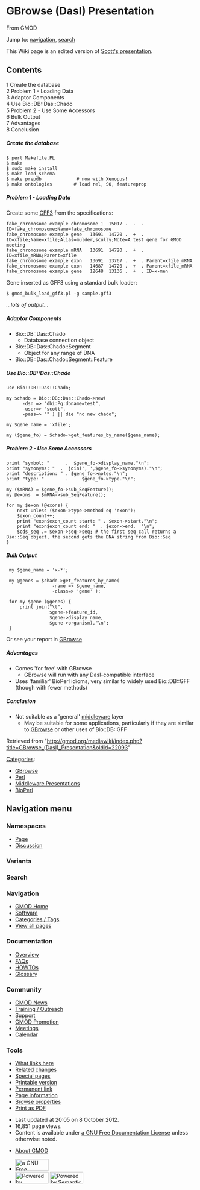 <div id="mw-page-base" class="noprint">

</div>

<div id="mw-head-base" class="noprint">

</div>

<div id="content" class="mw-body" role="main">

<span id="top"></span>

<div id="mw-js-message" style="display:none;">

</div>



# <span dir="auto">GBrowse (DasI) Presentation</span>

<div id="bodyContent">

<div id="siteSub">

From GMOD

</div>

<div id="contentSub">

</div>

<div id="jump-to-nav" class="mw-jump">

Jump to: [navigation](#mw-navigation), [search](#p-search)

</div>

<div id="mw-content-text" class="mw-content-ltr" lang="en" dir="ltr">

This Wiki page is an edited version of
<a href="../mediawiki/images/d/d8/DasI_middleware.pdf" class="internal"
title="DasI middleware.pdf">Scott's presentation</a>.

<div id="toc" class="toc">

<div id="toctitle">

## Contents

</div>

- [<span class="tocnumber">1</span> <span class="toctext">Create the
  database</span>](#Create_the_database)
- [<span class="tocnumber">2</span> <span class="toctext">Problem 1 -
  Loading Data</span>](#Problem_1_-_Loading_Data)
- [<span class="tocnumber">3</span> <span class="toctext">Adaptor
  Components</span>](#Adaptor_Components)
- [<span class="tocnumber">4</span> <span class="toctext">Use
  Bio::DB::Das::Chado</span>](#Use_Bio::DB::Das::Chado)
- [<span class="tocnumber">5</span> <span class="toctext">Problem 2 -
  Use Some Accessors</span>](#Problem_2_-_Use_Some_Accessors)
- [<span class="tocnumber">6</span> <span class="toctext">Bulk
  Output</span>](#Bulk_Output)
- [<span class="tocnumber">7</span>
  <span class="toctext">Advantages</span>](#Advantages)
- [<span class="tocnumber">8</span>
  <span class="toctext">Conclusion</span>](#Conclusion)

</div>

##### <span id="Create_the_database" class="mw-headline">Create the database</span>

    $ perl Makefile.PL
    $ make
    $ sudo make install
    $ make load_schema
    $ make prepdb             # now with Xenopus!
    $ make ontologies        # load rel, SO, featureprop

##### <span id="Problem_1_-_Loading_Data" class="mw-headline">Problem 1 - Loading Data</span>

Create some [GFF3](GFF3 "GFF3") from the specifications:

    fake_chromosome example chromosome 1  15017 .  .  . ID=fake_chromosome;Name=fake_chromosome
    fake_chromosome example gene   13691  14720 .  +  . ID=xfile;Name=xfile;Alias=mulder,scully;Note=A test gene for GMOD meeting
    fake_chromosome example mRNA   13691  14720 .  +  . ID=xfile_mRNA;Parent=xfile
    fake_chromosome example exon   13691  13767 .  +  . Parent=xfile_mRNA
    fake_chromosome example exon   14687  14720 .  +  . Parent=xfile_mRNA
    fake_chromosome example gene   12648  13136 .  +  . ID=x-men

Gene inserted as GFF3 using a standard bulk loader:

`$ gmod_bulk_load_gff3.pl -g sample.gff3`

*...lots of output...*

##### <span id="Adaptor_Components" class="mw-headline">Adaptor Components</span>

- Bio::DB::Das::Chado
  - Database connection object
- Bio::DB::Das::Chado::Segment
  - Object for any range of DNA
- Bio::DB::Das::Chado::Segment::Feature

##### <span id="Use_Bio::DB::Das::Chado" class="mw-headline">Use Bio::DB::Das::Chado</span>

<div class="mw-geshi mw-code mw-content-ltr" dir="ltr">

<div class="perl source-perl">

``` de1
use Bio::DB::Das::Chado;
 
my $chado = Bio::DB::Das::Chado->new(
      -dsn => "dbi:Pg:dbname=test",
      -user=> "scott",
      -pass=> "" ) || die "no new chado";
 
my $gene_name = 'xfile';
 
my ($gene_fo) = $chado->get_features_by_name($gene_name);
```

</div>

</div>

##### <span id="Problem_2_-_Use_Some_Accessors" class="mw-headline">Problem 2 - Use Some Accessors</span>

<div class="mw-geshi mw-code mw-content-ltr" dir="ltr">

<div class="perl source-perl">

``` de1
print "symbol: "      .  $gene_fo->display_name."\n";
print "synonyms: "  .  join(', ',$gene_fo->synonyms)."\n";
print "description: " . $gene_fo->notes."\n";
print "type: "        .     $gene_fo->type."\n";
 
my ($mRNA) = $gene_fo->sub_SeqFeature();
my @exons  = $mRNA->sub_SeqFeature();
 
for my $exon (@exons) {
    next unless ($exon->type->method eq 'exon');
    $exon_count++;
    print "exon$exon_count start: " . $exon->start."\n";
    print "exon$exon_count end: "  . $exon->end.  "\n";
    $cds_seq .= $exon->seq->seq; # the first seq call returns a Bio::Seq object, the second gets the DNA string from Bio::Seq
}
```

</div>

</div>

##### <span id="Bulk_Output" class="mw-headline">Bulk Output</span>

<div class="mw-geshi mw-code mw-content-ltr" dir="ltr">

<div class="perl source-perl">

``` de1
 my $gene_name = 'x-*';
 
 my @genes = $chado->get_features_by_name(
                 -name => $gene_name,
                 -class=> 'gene' );
 
 for my $gene (@genes) {
     print join("\t",
                $gene->feature_id,
                $gene->display_name,
                $gene->organism),"\n";
 }
```

</div>

</div>

Or see your report in [GBrowse](GBrowse.1 "GBrowse")

##### <span id="Advantages" class="mw-headline">Advantages</span>

- Comes 'for free' with GBrowse
  - GBrowse will run with any DasI-compatible interface
- Uses 'familiar' BioPerl idioms, very similar to widely used
  Bio::DB::GFF (though with fewer methods)

  

##### <span id="Conclusion" class="mw-headline">Conclusion</span>

- Not suitable as a 'general'
  [middleware](Glossary#Middleware "Glossary") layer
  - May be suitable for some applications, particularly if they are
    similar to [GBrowse](GBrowse.1 "GBrowse") or other uses of
    Bio::DB::GFF

</div>

<div class="printfooter">

Retrieved from
"<http://gmod.org/mediawiki/index.php?title=GBrowse_(DasI)_Presentation&oldid=22093>"

</div>

<div id="catlinks" class="catlinks">

<div id="mw-normal-catlinks" class="mw-normal-catlinks">

[Categories](Special:Categories "Special:Categories"):

- [GBrowse](Category:GBrowse "Category:GBrowse")
- [Perl](Category:Perl "Category:Perl")
- [Middleware
  Presentations](Category:Middleware_Presentations "Category:Middleware Presentations")
- [BioPerl](Category:BioPerl "Category:BioPerl")

</div>

</div>

<div class="visualClear">

</div>

</div>

</div>

<div id="mw-navigation">

## Navigation menu

<div id="mw-head">



<div id="left-navigation">

<div id="p-namespaces" class="vectorTabs" role="navigation"
aria-labelledby="p-namespaces-label">

### Namespaces

- <span id="ca-nstab-main"><a href="GBrowse_(DasI)_Presentation" accesskey="c"
  title="View the content page [c]">Page</a></span>
- <span id="ca-talk"><a
  href="http://gmod.org/mediawiki/index.php?title=Talk:GBrowse_(DasI)_Presentation&amp;action=edit&amp;redlink=1"
  accesskey="t"
  title="Discussion about the content page [t]">Discussion</a></span>

</div>

<div id="p-variants" class="vectorMenu emptyPortlet" role="navigation"
aria-labelledby="p-variants-label">

### 

### Variants[](#)

<div class="menu">

</div>

</div>

</div>

<div id="right-navigation">





</div>

<div id="p-search" role="search">

### Search

<div id="simpleSearch">

</div>

</div>

</div>

</div>

<div id="mw-panel">

<div id="p-logo" role="banner">

<a href="Main_Page"
style="background-image: url(../images/GMOD-cogs.png);"
title="Visit the main page"></a>

</div>

<div id="p-Navigation" class="portal" role="navigation"
aria-labelledby="p-Navigation-label">

### Navigation

<div class="body">

- <span id="n-GMOD-Home">[GMOD Home](Main_Page)</span>
- <span id="n-Software">[Software](GMOD_Components)</span>
- <span id="n-Categories-.2F-Tags">[Categories /
  Tags](Categories)</span>
- <span id="n-View-all-pages">[View all pages](Special:AllPages)</span>

</div>

</div>

<div id="p-Documentation" class="portal" role="navigation"
aria-labelledby="p-Documentation-label">

### Documentation

<div class="body">

- <span id="n-Overview">[Overview](Overview)</span>
- <span id="n-FAQs">[FAQs](Category:FAQ)</span>
- <span id="n-HOWTOs">[HOWTOs](Category:HOWTO)</span>
- <span id="n-Glossary">[Glossary](Glossary)</span>

</div>

</div>

<div id="p-Community" class="portal" role="navigation"
aria-labelledby="p-Community-label">

### Community

<div class="body">

- <span id="n-GMOD-News">[GMOD News](GMOD_News)</span>
- <span id="n-Training-.2F-Outreach">[Training /
  Outreach](Training_and_Outreach)</span>
- <span id="n-Support">[Support](Support)</span>
- <span id="n-GMOD-Promotion">[GMOD Promotion](GMOD_Promotion)</span>
- <span id="n-Meetings">[Meetings](Meetings)</span>
- <span id="n-Calendar">[Calendar](Calendar)</span>

</div>

</div>

<div id="p-tb" class="portal" role="navigation"
aria-labelledby="p-tb-label">

### Tools

<div class="body">

- <span id="t-whatlinkshere"><a href="Special:WhatLinksHere/GBrowse_(DasI)_Presentation"
  accesskey="j" title="A list of all wiki pages that link here [j]">What
  links here</a></span>
- <span id="t-recentchangeslinked"><a href="Special:RecentChangesLinked/GBrowse_(DasI)_Presentation"
  accesskey="k"
  title="Recent changes in pages linked from this page [k]">Related
  changes</a></span>
- <span id="t-specialpages"><a href="Special:SpecialPages" accesskey="q"
  title="A list of all special pages [q]">Special pages</a></span>
- <span id="t-print"><a
  href="http://gmod.org/mediawiki/index.php?title=GBrowse_(DasI)_Presentation&amp;printable=yes"
  rel="alternate" accesskey="p"
  title="Printable version of this page [p]">Printable version</a></span>
- <span id="t-permalink">[Permanent
  link](http://gmod.org/mediawiki/index.php?title=GBrowse_(DasI)_Presentation&oldid=22093 "Permanent link to this revision of the page")</span>
- <span id="t-info">[Page
  information](http://gmod.org/mediawiki/index.php?title=GBrowse_(DasI)_Presentation&action=info)</span>
- <span id="t-smwbrowselink"><a href="Special:Browse/GBrowse_(DasI)_Presentation"
  rel="smw-browse">Browse properties</a></span>
- <span id="t-pdf">[Print as
  PDF](http://gmod.org/mediawiki/index.php?title=Special:PdfPrint&page=GBrowse_(DasI)_Presentation)</span>

</div>

</div>

</div>

</div>

<div id="footer" role="contentinfo">

- <span id="footer-info-lastmod">Last updated at 20:05 on 8 October
  2012.</span>
- <span id="footer-info-viewcount">16,851 page views.</span>
- <span id="footer-info-copyright">Content is available under
  <a href="http://www.gnu.org/licenses/fdl-1.3.html" class="external"
  rel="nofollow">a GNU Free Documentation License</a> unless otherwise
  noted.</span>

<!-- -->

- <span id="footer-places-about">[About
  GMOD](GMOD:About "GMOD:About")</span>

<!-- -->

- <span id="footer-copyrightico">[<img src="http://www.gnu.org/graphics/gfdl-logo-small.png" width="88"
  height="31" alt="a GNU Free Documentation License" />](http://www.gnu.org/licenses/fdl-1.3.html)</span>
- <span id="footer-poweredbyico">[<img
  src="../mediawiki/skins/common/images/poweredby_mediawiki_88x31.png"
  width="88" height="31" alt="Powered by MediaWiki" />](http://www.mediawiki.org/)
  [<img
  src="../mediawiki/extensions/SemanticMediaWiki/resources/images/smw_button.png"
  width="88" height="31" alt="Powered by Semantic MediaWiki" />](https://www.semantic-mediawiki.org/wiki/Semantic_MediaWiki)</span>

<div style="clear:both">

</div>

</div>
